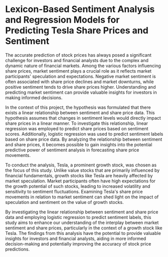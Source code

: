 # Lexicon-Based Sentiment Analysis and Regression Models for Predicting Tesla Share Prices and Sentiment

The accurate prediction of stock prices has always posed a significant challenge for investors and financial analysts due to the complex and dynamic nature of financial markets. Among the various factors influencing share prices, market sentiment plays a crucial role as it reflects market participants' speculation and expectations. Negative market sentiment is often associated with share price declines and market downturns, while positive sentiment tends to drive share prices higher. Understanding and predicting market sentiment can provide valuable insights for investors in making informed decisions.

In the context of this project, the hypothesis was formulated that there exists a linear relationship between sentiment and share price data. This hypothesis assumes that changes in sentiment levels would directly impact share prices in a linear manner. To investigate this relationship, linear regression was employed to predict share prices based on sentiment scores. Additionally, logistic regression was used to predict sentiment labels based on share price data. By analyzing the relationship between sentiment and share prices, it becomes possible to gain insights into the potential predictive power of sentiment analysis in forecasting share price movements.

To conduct the analysis, Tesla, a prominent growth stock, was chosen as the focus of this study. Unlike value stocks that are primarily influenced by financial fundamentals, growth stocks like Tesla are heavily affected by market speculation. Market participants often have high expectations for the growth potential of such stocks, leading to increased volatility and sensitivity to sentiment fluctuations. Examining Tesla's share price movements in relation to market sentiment can shed light on the impact of speculation and sentiment on the value of growth stocks.

By investigating the linear relationship between sentiment and share price data and employing logistic regression to predict sentiment labels, this study aims to enhance our understanding of the interplay between market sentiment and share prices, particularly in the context of a growth stock like Tesla. The findings from this analysis have the potential to provide valuable insights for investors and financial analysts, aiding in more informed decision-making and potentially improving the accuracy of stock price predictions.
